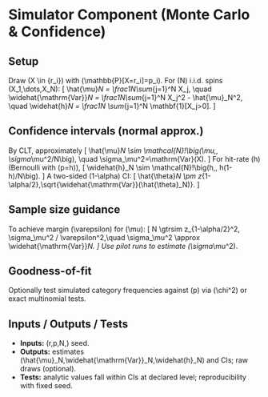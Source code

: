 # Simulator Component (Monte Carlo & Confidence)

## Setup
Draw \(X \in \{r_i\}\) with \(\mathbb{P}[X=r_i]=p_i\). For \(N\) i.i.d. spins \(X_1,\dots,X_N\):
\[
\hat{\mu}_N = \frac1N\sum_{j=1}^N X_j, \quad
\widehat{\mathrm{Var}}_N = \frac1N\sum_{j=1}^N X_j^2 - \hat{\mu}_N^2, \quad
\widehat{h}_N = \frac1N \sum_{j=1}^N \mathbf{1}[X_j>0].
\]

## Confidence intervals (normal approx.)
By CLT, approximately
\[
\hat{\mu}_N \sim \mathcal{N}\!\big(\mu,\, \sigma_\mu^2/N\big), \quad \sigma_\mu^2=\mathrm{Var}(X).
\]
For hit-rate \(h\) (Bernoulli with \(p=h\)),
\[
\widehat{h}_N \sim \mathcal{N}\!\big(h,\, h(1-h)/N\big).
\]
A two-sided \(1-\alpha\) CI:
\[
\hat{\theta}_N \pm z_{1-\alpha/2}\,\sqrt{\widehat{\mathrm{Var}}(\hat{\theta}_N)}.
\]

## Sample size guidance
To achieve margin \(\varepsilon\) for \(\mu\):
\[
N \gtrsim z_{1-\alpha/2}^2\, \sigma_\mu^2 / \varepsilon^2,\quad \sigma_\mu^2 \approx \widehat{\mathrm{Var}}_N.
\]
Use pilot runs to estimate \(\sigma_\mu^2\).

## Goodness-of-fit
Optionally test simulated category frequencies against \(p\) via \(\chi^2\) or exact multinomial tests.

## Inputs / Outputs / Tests
- **Inputs:** \(r,p,N,\) seed.
- **Outputs:** estimates \(\hat{\mu}_N,\widehat{\mathrm{Var}}_N,\widehat{h}_N\) and CIs; raw draws (optional).
- **Tests:** analytic values fall within CIs at declared level; reproducibility with fixed seed.

